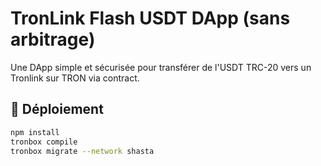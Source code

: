 # TronLink Flash USDT DApp (sans arbitrage)

Une DApp simple et sécurisée pour transférer de l'USDT TRC-20 vers un Tronlink sur TRON via contract.

## 🔧 Déploiement

```bash
npm install
tronbox compile
tronbox migrate --network shasta
